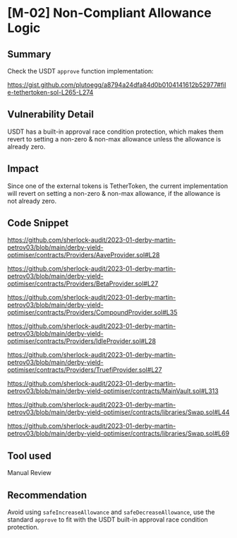 # [M-02] Non-Compliant Allowance Logic

## Summary

Check the USDT `approve` function implementation:

https://gist.github.com/plutoegg/a8794a24dfa84d0b0104141612b52977#file-tethertoken-sol-L265-L274

## Vulnerability Detail

USDT has a built-in approval race condition protection, which makes them revert to setting a non-zero & non-max allowance unless the allowance is already zero.

## Impact

Since one of the external tokens is TetherToken, the current implementation will revert on setting a non-zero & non-max allowance, if the allowance is not already zero.

## Code Snippet

https://github.com/sherlock-audit/2023-01-derby-martin-petrov03/blob/main/derby-yield-optimiser/contracts/Providers/AaveProvider.sol#L28

https://github.com/sherlock-audit/2023-01-derby-martin-petrov03/blob/main/derby-yield-optimiser/contracts/Providers/BetaProvider.sol#L27

https://github.com/sherlock-audit/2023-01-derby-martin-petrov03/blob/main/derby-yield-optimiser/contracts/Providers/CompoundProvider.sol#L35

https://github.com/sherlock-audit/2023-01-derby-martin-petrov03/blob/main/derby-yield-optimiser/contracts/Providers/IdleProvider.sol#L28

https://github.com/sherlock-audit/2023-01-derby-martin-petrov03/blob/main/derby-yield-optimiser/contracts/Providers/TruefiProvider.sol#L27

https://github.com/sherlock-audit/2023-01-derby-martin-petrov03/blob/main/derby-yield-optimiser/contracts/MainVault.sol#L313

https://github.com/sherlock-audit/2023-01-derby-martin-petrov03/blob/main/derby-yield-optimiser/contracts/libraries/Swap.sol#L44

https://github.com/sherlock-audit/2023-01-derby-martin-petrov03/blob/main/derby-yield-optimiser/contracts/libraries/Swap.sol#L69

## Tool used

Manual Review

## Recommendation

Avoid using `safeIncreaseAllowance` and `safeDecreaseAllowance`, use the standard `approve` to fit with the USDT built-in approval race condition protection.
